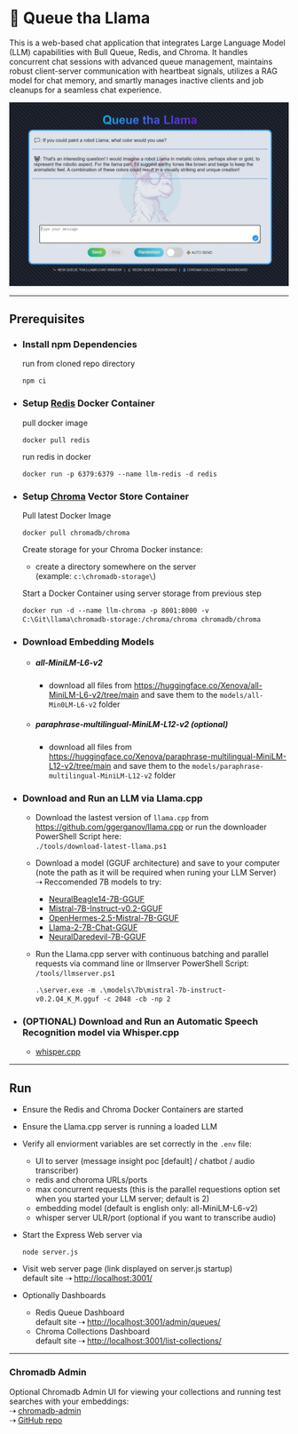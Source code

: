 # 🦙 Queue tha Llama
This is a web-based chat application that integrates Large Language Model (LLM) capabilities with Bull Queue, Redis, and Chroma. It handles concurrent chat sessions with advanced queue management, maintains robust client-server communication with heartbeat signals, utilizes a RAG model for chat memory, and smartly manages inactive clients and job cleanups for a seamless chat experience.

<img src="./docs/chat.jpg" width="800">

---

## Prerequisites

- ### Install npm Dependencies
    run from cloned repo directory
    ```
    npm ci
    ```

- ### Setup [Redis](https://redis.io/) Docker Container  
    pull docker image
    ```
    docker pull redis
    ```
  
    run redis in docker
    ```
    docker run -p 6379:6379 --name llm-redis -d redis
    ```

- ### Setup [Chroma](https://www.trychroma.com/) Vector Store Container
  Pull latest Docker Image
  ```
  docker pull chromadb/chroma
  ```

  Create storage for your Chroma Docker instance:
  - create a directory somewhere on the server  
    (example: `c:\chromadb-storage\`)

  Start a Docker Container using server storage from previous step  
  ```
  docker run -d --name llm-chroma -p 8001:8000 -v C:\Git\llama\chromadb-storage:/chroma/chroma chromadb/chroma
  ```

- ### Download Embedding Models
  - ##### all-MiniLM-L6-v2
    - download all files from https://huggingface.co/Xenova/all-MiniLM-L6-v2/tree/main and save them to the `models/all-Min0LM-L6-v2` folder

  - ##### paraphrase-multilingual-MiniLM-L12-v2 (optional)
    - download all files from https://huggingface.co/Xenova/paraphrase-multilingual-MiniLM-L12-v2/tree/main and save them to the `models/paraphrase-multilingual-MiniLM-L12-v2` folder

- ### Download and Run an LLM via Llama.cpp  
  - Download the lastest version of `llama.cpp` from https://github.com/ggerganov/llama.cpp or run the downloader PowerShell Script here:  
    `./tools/download-latest-llama.ps1`
  - Download a model (GGUF architecture) and save to your computer (note the path as it will be required when runing your LLM Server)  
    ⇢ Reccomended 7B models to try:
      - [NeuralBeagle14-7B-GGUF](https://huggingface.co/TheBloke/NeuralBeagle14-7B-GGUF/blob/main/neuralbeagle14-7b.Q4_K_M.gguf)
      - [Mistral-7B-Instruct-v0.2-GGUF](https://huggingface.co/TheBloke/Mistral-7B-Instruct-v0.2-GGUF/blob/main/mistral-7b-instruct-v0.2.Q4_K_M.gguf)
      - [OpenHermes-2.5-Mistral-7B-GGUF](https://huggingface.co/TheBloke/OpenHermes-2.5-Mistral-7B-GGUF/blob/main/openhermes-2.5-mistral-7b.Q4_K_M.gguf)
      - [Llama-2-7B-Chat-GGUF](https://huggingface.co/TheBloke/Llama-2-7B-Chat-GGUF/blob/main/llama-2-7b-chat.Q4_K_M.gguf)
      - [NeuralDaredevil-7B-GGUF](https://huggingface.co/brittlewis12/NeuralDaredevil-7B-GGUF/blob/main/neuraldaredevil-7b.Q4_K_M.gguf)

  - Run the Llama.cpp server with continuous batching and parallel requests via command line or llmserver PowerShell Script:  
    `/tools/llmserver.ps1`

    ```
    .\server.exe -m .\models\7b\mistral-7b-instruct-v0.2.Q4_K_M.gguf -c 2048 -cb -np 2
    ```

- ### (OPTIONAL) Download and Run an Automatic Speech Recognition model via Whisper.cpp
  - [whisper.cpp](https://github.com/ggerganov/whisper.cpp)

---

## Run

- Ensure the Redis and Chroma Docker Containers are started
- Ensure the Llama.cpp server is running a loaded LLM
- Verify all enviorment variables are set correctly in the `.env` file:
  - UI to server (message insight poc [default] / chatbot / audio transcriber)
  - redis and choroma URLs/ports
  - max concurrent requests (this is the parallel requestions option set when you started your LLM server; default is 2)
  - embedding model (default is english only: all-MiniLM-L6-v2)
  - whisper server ULR/port (optional if you want to transcribe audio)
- Start the Express Web server via
    ```
    node server.js
    ```

- Visit web server page (link displayed on server.js startup)  
    default site ⇢ [http://localhost:3001/](http://localhost:3001/)

- Optionally Dashboards  
  - Redis Queue Dashboard  
    default site ⇢ [http://localhost:3001/admin/queues/](http://localhost:3001/admin/queues/)
  - Chroma Collections Dashboard  
    default site ⇢ [http://localhost:3001/list-collections/](http://localhost:3001/list-collections/)
 
 ---

 ### Chromadb Admin
 Optional Chromadb Admin UI for viewing your collections and running test searches with your embeddings:  
 ⇢ [chromadb-admin](https://flanker.github.io/chromadb-admin/)  
 ⇢ [GitHub repo](https://github.com/flanker/chromadb-admin)